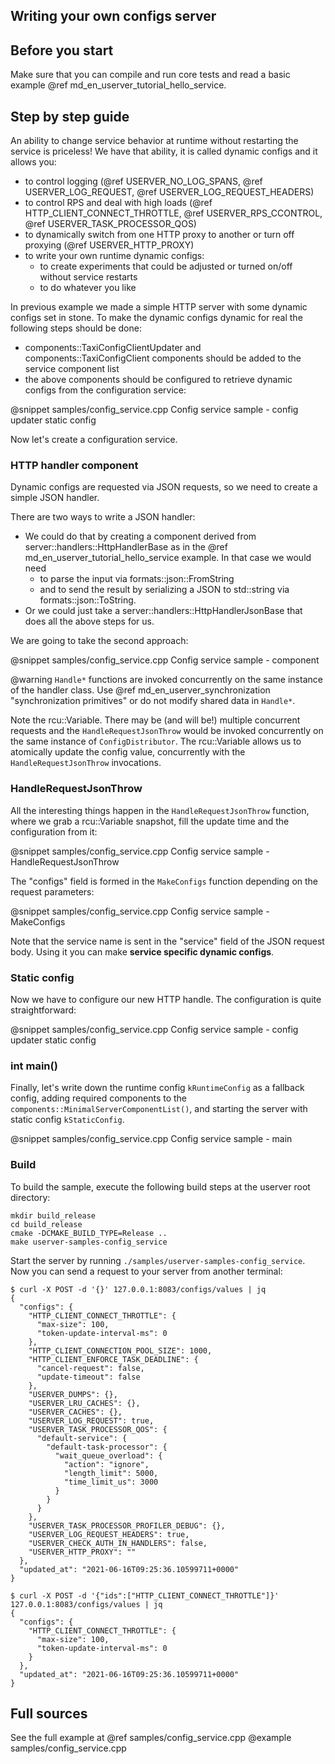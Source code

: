 ## Writing your own configs server

## Before you start

Make sure that you can compile and run core tests and read a basic example @ref md_en_userver_tutorial_hello_service.

## Step by step guide

An ability to change service behavior at runtime without restarting the service is priceless! We have that ability, it is called dynamic configs and it allows you:

* to control logging (@ref USERVER_NO_LOG_SPANS, @ref USERVER_LOG_REQUEST, @ref USERVER_LOG_REQUEST_HEADERS)
* to control RPS and deal with high loads (@ref HTTP_CLIENT_CONNECT_THROTTLE, @ref USERVER_RPS_CCONTROL, @ref USERVER_TASK_PROCESSOR_QOS)
* to dynamically switch from one HTTP proxy to another or turn off proxying (@ref USERVER_HTTP_PROXY)
* to write your own runtime dynamic configs:
  * to create experiments that could be adjusted or turned on/off without service restarts
  * to do whatever you like

In previous example we made a simple HTTP server with some dynamic configs set in stone. To make the dynamic configs dynamic for real the following steps should be done:
* components::TaxiConfigClientUpdater and components::TaxiConfigClient components should be added to the service component list
* the above components should be configured to retrieve dynamic configs from the configuration service:

@snippet samples/config_service.cpp Config service sample - config updater static config

Now let's create a configuration service.


### HTTP handler component

Dynamic configs are requested via JSON requests, so we need to create a simple JSON handler.

There are two ways to write a JSON handler:
* We could do that by creating a component derived from server::handlers::HttpHandlerBase as in the @ref md_en_userver_tutorial_hello_service example. In that case we would need
    * to parse the input via formats::json::FromString
    * and to send the result by serializing a JSON to std::string via formats::json::ToString.
* Or we could just take a server::handlers::HttpHandlerJsonBase that does all the above steps for us.

We are going to take the second approach:

@snippet samples/config_service.cpp Config service sample - component

@warning `Handle*` functions are invoked concurrently on the same instance of the handler class. Use @ref md_en_userver_synchronization "synchronization primitives" or do not modify shared data in `Handle*`.

Note the rcu::Variable. There may be (and will be!) multiple concurrent requests and the `HandleRequestJsonThrow` would be invoked concurrently on the same instance of `ConfigDistributor`. The rcu::Variable allows us to atomically update the config value, concurrently with the `HandleRequestJsonThrow` invocations.


### HandleRequestJsonThrow

All the interesting things happen in the `HandleRequestJsonThrow` function, where we grab a rcu::Variable snapshot, fill the update time and the configuration from it:

@snippet samples/config_service.cpp Config service sample - HandleRequestJsonThrow

The "configs" field is formed in the `MakeConfigs` function depending on the request parameters:

@snippet samples/config_service.cpp Config service sample - MakeConfigs

Note that the service name is sent in the "service" field of the JSON request body. Using it you can make **service specific dynamic configs**.

### Static config

Now we have to configure our new HTTP handle. The configuration is quite straightforward:

@snippet samples/config_service.cpp Config service sample - config updater static config


### int main()

Finally, let's write down the runtime config `kRuntimeConfig` as a fallback config,
adding required components to the `components::MinimalServerComponentList()`,
and starting the server with static config `kStaticConfig`.

@snippet samples/config_service.cpp  Config service sample - main

### Build
To build the sample, execute the following build steps at the userver root directory:
```
mkdir build_release
cd build_release
cmake -DCMAKE_BUILD_TYPE=Release ..
make userver-samples-config_service
```

Start the server by running `./samples/userver-samples-config_service`.
Now you can send a request to your server from another terminal:
```
$ curl -X POST -d '{}' 127.0.0.1:8083/configs/values | jq
{
  "configs": {
    "HTTP_CLIENT_CONNECT_THROTTLE": {
      "max-size": 100,
      "token-update-interval-ms": 0
    },
    "HTTP_CLIENT_CONNECTION_POOL_SIZE": 1000,
    "HTTP_CLIENT_ENFORCE_TASK_DEADLINE": {
      "cancel-request": false,
      "update-timeout": false
    },
    "USERVER_DUMPS": {},
    "USERVER_LRU_CACHES": {},
    "USERVER_CACHES": {},
    "USERVER_LOG_REQUEST": true,
    "USERVER_TASK_PROCESSOR_QOS": {
      "default-service": {
        "default-task-processor": {
          "wait_queue_overload": {
            "action": "ignore",
            "length_limit": 5000,
            "time_limit_us": 3000
          }
        }
      }
    },
    "USERVER_TASK_PROCESSOR_PROFILER_DEBUG": {},
    "USERVER_LOG_REQUEST_HEADERS": true,
    "USERVER_CHECK_AUTH_IN_HANDLERS": false,
    "USERVER_HTTP_PROXY": ""
  },
  "updated_at": "2021-06-16T09:25:36.10599711+0000"
}

$ curl -X POST -d '{"ids":["HTTP_CLIENT_CONNECT_THROTTLE"]}' 127.0.0.1:8083/configs/values | jq
{
  "configs": {
    "HTTP_CLIENT_CONNECT_THROTTLE": {
      "max-size": 100,
      "token-update-interval-ms": 0
    }
  },
  "updated_at": "2021-06-16T09:25:36.10599711+0000"
}
```

## Full sources

See the full example at @ref samples/config_service.cpp
@example samples/config_service.cpp

